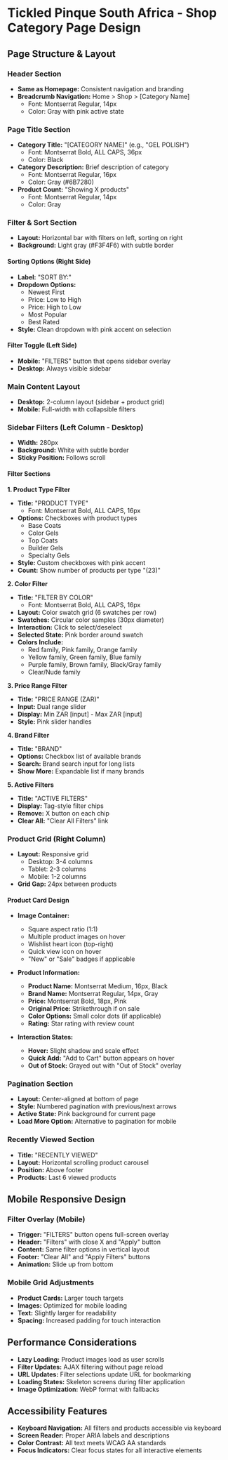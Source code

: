 # Tickled Pinque South Africa - Shop Category Page Design

## Page Structure & Layout

### Header Section
- **Same as Homepage:** Consistent navigation and branding
- **Breadcrumb Navigation:** Home > Shop > [Category Name]
  - Font: Montserrat Regular, 14px
  - Color: Gray with pink active state

### Page Title Section
- **Category Title:** "[CATEGORY NAME]" (e.g., "GEL POLISH")
  - Font: Montserrat Bold, ALL CAPS, 36px
  - Color: Black
- **Category Description:** Brief description of category
  - Font: Montserrat Regular, 16px
  - Color: Gray (#6B7280)
- **Product Count:** "Showing X products"
  - Font: Montserrat Regular, 14px
  - Color: Gray

### Filter & Sort Section
- **Layout:** Horizontal bar with filters on left, sorting on right
- **Background:** Light gray (#F3F4F6) with subtle border

#### Sorting Options (Right Side)
- **Label:** "SORT BY:"
- **Dropdown Options:**
  - Newest First
  - Price: Low to High
  - Price: High to Low
  - Most Popular
  - Best Rated
- **Style:** Clean dropdown with pink accent on selection

#### Filter Toggle (Left Side)
- **Mobile:** "FILTERS" button that opens sidebar overlay
- **Desktop:** Always visible sidebar

### Main Content Layout
- **Desktop:** 2-column layout (sidebar + product grid)
- **Mobile:** Full-width with collapsible filters

### Sidebar Filters (Left Column - Desktop)
- **Width:** 280px
- **Background:** White with subtle border
- **Sticky Position:** Follows scroll

#### Filter Sections

**1. Product Type Filter**
- **Title:** "PRODUCT TYPE"
  - Font: Montserrat Bold, ALL CAPS, 16px
- **Options:** Checkboxes with product types
  - Base Coats
  - Color Gels
  - Top Coats
  - Builder Gels
  - Specialty Gels
- **Style:** Custom checkboxes with pink accent
- **Count:** Show number of products per type "(23)"

**2. Color Filter**
- **Title:** "FILTER BY COLOR"
  - Font: Montserrat Bold, ALL CAPS, 16px
- **Layout:** Color swatch grid (6 swatches per row)
- **Swatches:** Circular color samples (30px diameter)
- **Interaction:** Click to select/deselect
- **Selected State:** Pink border around swatch
- **Colors Include:**
  - Red family, Pink family, Orange family
  - Yellow family, Green family, Blue family
  - Purple family, Brown family, Black/Gray family
  - Clear/Nude family

**3. Price Range Filter**
- **Title:** "PRICE RANGE (ZAR)"
- **Input:** Dual range slider
- **Display:** Min ZAR [input] - Max ZAR [input]
- **Style:** Pink slider handles

**4. Brand Filter**
- **Title:** "BRAND"
- **Options:** Checkbox list of available brands
- **Search:** Brand search input for long lists
- **Show More:** Expandable list if many brands

**5. Active Filters**
- **Title:** "ACTIVE FILTERS"
- **Display:** Tag-style filter chips
- **Remove:** X button on each chip
- **Clear All:** "Clear All Filters" link

### Product Grid (Right Column)
- **Layout:** Responsive grid
  - Desktop: 3-4 columns
  - Tablet: 2-3 columns  
  - Mobile: 1-2 columns
- **Grid Gap:** 24px between products

#### Product Card Design
- **Image Container:**
  - Square aspect ratio (1:1)
  - Multiple product images on hover
  - Wishlist heart icon (top-right)
  - Quick view icon on hover
  - "New" or "Sale" badges if applicable

- **Product Information:**
  - **Product Name:** Montserrat Medium, 16px, Black
  - **Brand Name:** Montserrat Regular, 14px, Gray
  - **Price:** Montserrat Bold, 18px, Pink
  - **Original Price:** Strikethrough if on sale
  - **Color Options:** Small color dots (if applicable)
  - **Rating:** Star rating with review count

- **Interaction States:**
  - **Hover:** Slight shadow and scale effect
  - **Quick Add:** "Add to Cart" button appears on hover
  - **Out of Stock:** Grayed out with "Out of Stock" overlay

### Pagination Section
- **Layout:** Center-aligned at bottom of page
- **Style:** Numbered pagination with previous/next arrows
- **Active State:** Pink background for current page
- **Load More Option:** Alternative to pagination for mobile

### Recently Viewed Section
- **Title:** "RECENTLY VIEWED"
- **Layout:** Horizontal scrolling product carousel
- **Position:** Above footer
- **Products:** Last 6 viewed products

## Mobile Responsive Design

### Filter Overlay (Mobile)
- **Trigger:** "FILTERS" button opens full-screen overlay
- **Header:** "Filters" with close X and "Apply" button
- **Content:** Same filter options in vertical layout
- **Footer:** "Clear All" and "Apply Filters" buttons
- **Animation:** Slide up from bottom

### Mobile Grid Adjustments
- **Product Cards:** Larger touch targets
- **Images:** Optimized for mobile loading
- **Text:** Slightly larger for readability
- **Spacing:** Increased padding for touch interaction

## Performance Considerations
- **Lazy Loading:** Product images load as user scrolls
- **Filter Updates:** AJAX filtering without page reload
- **URL Updates:** Filter selections update URL for bookmarking
- **Loading States:** Skeleton screens during filter application
- **Image Optimization:** WebP format with fallbacks

## Accessibility Features
- **Keyboard Navigation:** All filters and products accessible via keyboard
- **Screen Reader:** Proper ARIA labels and descriptions
- **Color Contrast:** All text meets WCAG AA standards
- **Focus Indicators:** Clear focus states for all interactive elements